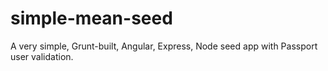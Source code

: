 simple-mean-seed
================

A very simple, Grunt-built, Angular, Express, Node seed app with Passport user validation.

